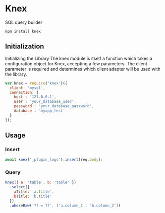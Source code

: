 # Knex

SQL query builder 

`npm install knex`

## Initialization

Initializing the Library
The knex module is itself a function which takes a configuration object for Knex, accepting a few parameters. The client parameter is required and determines which client adapter will be used with the library.

```js
var knex = require('knex')({
  client: 'mysql',
  connection: {
    host : '127.0.0.1',
    user : 'your_database_user',
    password : 'your_database_password',
    database : 'myapp_test'
  }
});
```

## Usage

### Insert

```javascript
await knex('_plugin_logs').insert(req.body);
```

### Query

```javascript
knex({ a: 'table', b: 'table' })
  .select({
    aTitle: 'a.title',
    bTitle: 'b.title'
  })
  .whereRaw('?? = ??', ['a.column_1', 'b.column_2'])
```

